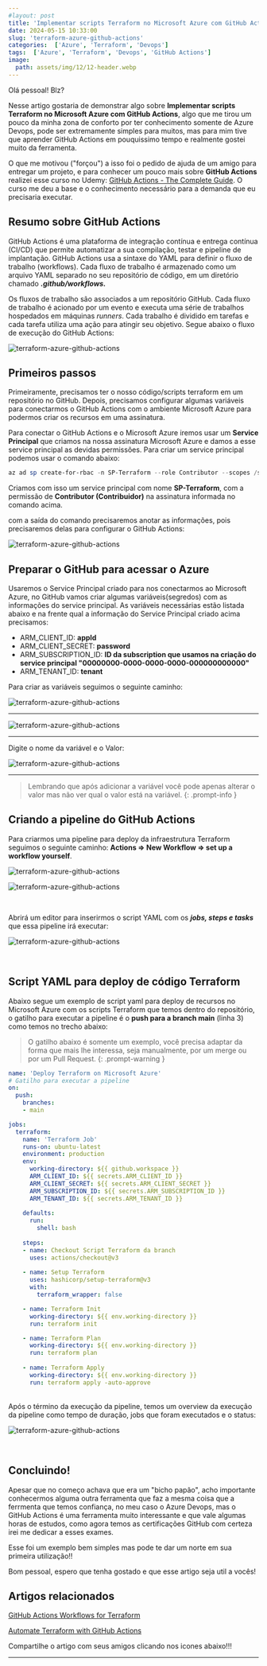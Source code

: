 ```yaml
---
#layout: post
title: 'Implementar scripts Terraform no Microsoft Azure com GitHub Actions'
date: 2024-05-15 10:33:00
slug: 'terraform-azure-github-actions'
categories:  ['Azure', 'Terraform', 'Devops']
tags:  ['Azure', 'Terraform', 'Devops', 'GitHub Actions']
image:
  path: assets/img/12/12-header.webp
---
```


Olá pessoal! Blz?

Nesse artigo gostaria de demonstrar algo sobre **Implementar scripts Terraform no Microsoft Azure com GitHub Actions**, algo que me tirou um pouco da minha zona de conforto por ter conhecimento somente de Azure Devops, pode ser extremamente simples para muitos, mas para mim tive que aprender GitHub Actions em pouquissimo tempo e realmente gostei muito da ferramenta.

O que me motivou ("forçou") a isso foi o pedido de ajuda de um amigo para entregar um projeto, e para conhecer um pouco mais sobre **GitHub Actions** realizei esse curso no Udemy: <a href="https://www.udemy.com/course/github-actions-the-complete-guide" target="_blank">GitHub Actions - The Complete Guide</a>. O curso me deu a base e o conhecimento necessário para a demanda que eu precisaria executar.

## Resumo sobre GitHub Actions

GitHub Actions é uma plataforma de integração contínua e entrega contínua (CI/CD) que permite automatizar a sua compilação, testar e pipeline de implantação. GitHub Actions usa a sintaxe do YAML para definir o fluxo de trabalho (workflows). Cada fluxo de trabalho é armazenado como um arquivo YAML separado no seu repositório de código, em um diretório chamado ***.github/workflows.***

Os fluxos de trabalho são associados a um repositório GitHub. Cada fluxo de trabalho é acionado por um evento e executa uma série de trabalhos hospedados em máquinas *runners*. Cada trabalho é dividido em tarefas e cada tarefa utiliza uma ação para atingir seu objetivo. Segue abaixo o fluxo de execução do GitHub Actions:

![terraform-azure-github-actions](/assets/img/12/01.png)

## Primeiros passos

Primeiramente, precisamos ter o nosso código/scripts terraform em um repositório no GitHub. Depois, precisamos configurar algumas variáveis para conectarmos o GitHub Actions com o ambiente Microsoft Azure para podermos criar os recursos em uma assinatura.

Para conectar o GitHub Actions e o Microsoft Azure iremos usar um **Service Principal** que criamos na nossa assinatura Microsoft Azure e damos a esse service principal as devidas permissões. Para criar um service principal podemos usar o comando abaixo:

```powershell
az ad sp create-for-rbac -n SP-Terraform --role Contributor --scopes /subscriptions/00000000-0000-0000-0000-000000000000/
```

Criamos com isso um service principal com nome **SP-Terraform**, com a permissão de **Contributor (Contribuidor)** na assinatura informada no comando acima.

com a saída do comando precisaremos anotar as informações, pois precisaremos delas para configurar o GitHub Actions:

![terraform-azure-github-actions](/assets/img/12/02.png)

## Preparar o GitHub para acessar o Azure

Usaremos o Service Principal criado para nos conectarmos ao Microsoft Azure, no GitHub vamos criar algumas variáveis(segredos) com as informações do service principal. As variáveis necessárias estão listada abaixo e na frente qual a informação do Service Principal criado acima precisamos:

- ARM_CLIENT_ID: **appId**
- ARM_CLIENT_SECRET: **password**
- ARM_SUBSCRIPTION_ID: **ID da subscription que usamos na criação do service principal "00000000-0000-0000-0000-000000000000"**
- ARM_TENANT_ID: **tenant**

Para criar as variáveis seguimos o seguinte caminho:

![terraform-azure-github-actions](/assets/img/12/03.png)
<hr>

![terraform-azure-github-actions](/assets/img/12/04.png)

<hr>

Digite o nome da variável e o Valor:

![terraform-azure-github-actions](/assets/img/12/05.png)

<hr> 

> Lembrando que após adicionar a variável você pode apenas alterar o valor mas não ver qual o valor está na variável.
{: .prompt-info }

 ## Criando a pipeline do GitHub Actions
 
 Para criarmos uma pipeline para deploy da infraestrutura Terraform seguimos o seguinte caminho: **Actions => New Workflow => set up a workflow yourself**.
 
![terraform-azure-github-actions](/assets/img/12/06.png)

![terraform-azure-github-actions](/assets/img/12/07.png)

<br>
 
 Abrirá um editor para inserirmos o script YAML com os ***jobs, steps e tasks*** que essa pipeline irá executar:

![terraform-azure-github-actions](/assets/img/12/08.png)

<br>

## Script YAML para deploy de código Terraform

Abaixo segue um exemplo de script yaml para deploy de recursos no Microsoft Azure com os scripts Terraform que temos dentro do repositório, o gatilho para executar a pipeline é o **push para a branch main** (linha 3) como temos no trecho abaixo:

> O gatilho abaixo é somente um exemplo, você precisa adaptar da forma que mais lhe interessa, seja manualmente, por um merge ou por um Pull Request.
{: .prompt-warning }

```yaml
name: 'Deploy Terraform on Microsoft Azure'
# Gatilho para executar a pipeline
on:
  push:
    branches:
    - main

jobs:
  terraform:
    name: 'Terraform Job'
    runs-on: ubuntu-latest
    environment: production
    env:
      working-directory: ${{ github.workspace }}
      ARM_CLIENT_ID: ${{ secrets.ARM_CLIENT_ID }}
      ARM_CLIENT_SECRET: ${{ secrets.ARM_CLIENT_SECRET }}
      ARM_SUBSCRIPTION_ID: ${{ secrets.ARM_SUBSCRIPTION_ID }}
      ARM_TENANT_ID: ${{ secrets.ARM_TENANT_ID }}
      
    defaults:
      run:
        shell: bash
   
    steps:
    - name: Checkout Script Terraform da branch
      uses: actions/checkout@v3
      
    - name: Setup Terraform
      uses: hashicorp/setup-terraform@v3
      with:
        terraform_wrapper: false 

    - name: Terraform Init
      working-directory: ${{ env.working-directory }}
      run: terraform init

    - name: Terraform Plan
      working-directory: ${{ env.working-directory }}
      run: terraform plan 
      
    - name: Terraform Apply
      working-directory: ${{ env.working-directory }}
      run: terraform apply -auto-approve
```

<br>
Após o término da execução da pipeline, temos um overview da execução da pipeline como tempo de duração, jobs que foram executados e o status:

![terraform-azure-github-actions](/assets/img/12/09.png)

<br>

## Concluindo!

Apesar que no começo achava que era um "bicho papão", acho importante conhecermos alguma outra ferramenta que faz a mesma coisa que a ferrmenta que temos confiança, no meu caso o Azure Devops, mas o GitHub Actions é uma ferramenta muito interessante e que vale algumas horas de estudos, como agora temos as certificações GitHub com certeza irei me dedicar a esses exames.

Esse foi um exemplo bem simples mas pode te dar um norte em sua primeira utilização!!

Bom pessoal, espero que tenha gostado e que esse artigo seja util a vocês!

## Artigos relacionados

<a href="https://github.com/Azure-Samples/terraform-github-actions" target="_blank">GitHub Actions Workflows for Terraform</a> 

<a href="https://developer.hashicorp.com/terraform/tutorials/automation/github-actions" target="_blank">Automate Terraform with GitHub Actions</a> 

Compartilhe o artigo com seus amigos clicando nos icones abaixo!!!
<hr>